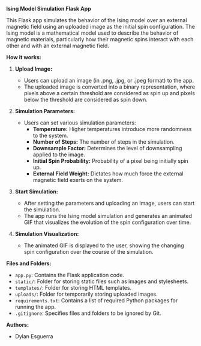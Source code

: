 **Ising Model Simulation Flask App**

This Flask app simulates the behavior of the Ising model over an external magnetic field using an uploaded image as the initial spin configuration. The Ising model is a mathematical model used to describe the behavior of magnetic materials, particularly how their magnetic spins interact with each other and with an external magnetic field.

**How it works:**

1. **Upload Image:**
   - Users can upload an image (in .png, .jpg, or .jpeg format) to the app.
   - The uploaded image is converted into a binary representation, where pixels above a certain threshold are considered as spin up and pixels below the threshold are considered as spin down.

2. **Simulation Parameters:**
   - Users can set various simulation parameters:
     - **Temperature:** Higher temperatures introduce more randomness to the system.
     - **Number of Steps:** The number of steps in the simulation.
     - **Downsample Factor:** Determines the level of downsampling applied to the image.
     - **Initial Spin Probability:** Probability of a pixel being initially spin up.
     - **External Field Weight:** Dictates how much force the external magnetic field exerts on the system.

3. **Start Simulation:**
   - After setting the parameters and uploading an image, users can start the simulation.
   - The app runs the Ising model simulation and generates an animated GIF that visualizes the evolution of the spin configuration over time.

4. **Simulation Visualization:**
   - The animated GIF is displayed to the user, showing the changing spin configuration over the course of the simulation.

**Files and Folders:**
- `app.py`: Contains the Flask application code.
- `static/`: Folder for storing static files such as images and stylesheets.
- `templates/`: Folder for storing HTML templates.
- `uploads/`: Folder for temporarily storing uploaded images.
- `requirements.txt`: Contains a list of required Python packages for running the app.
- `.gitignore`: Specifies files and folders to be ignored by Git.


**Authors:**
- Dylan Esguerra 
